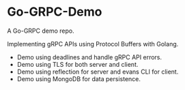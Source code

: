 # Go-GRPC-Demo
A Go-GRPC demo repo.

Implementing gRPC APIs using Protocol Buffers with Golang. 
+ Demo using deadlines and handle gRPC API errors.
+ Demo using TLS for both server and client.
+ Demo using reflection for server and evans CLI for client.
+ Demo using MongoDB for data persistence.
